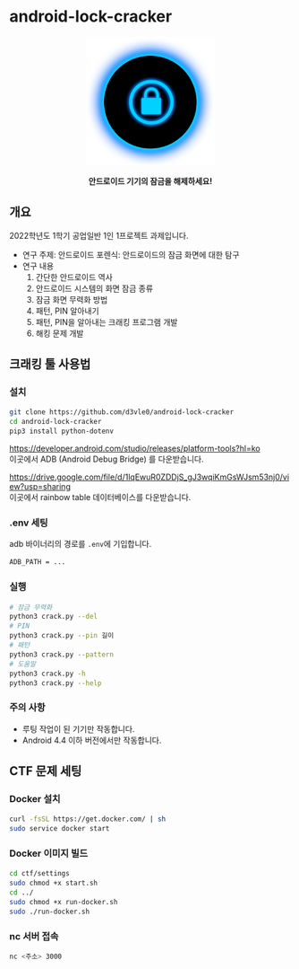 # android-lock-cracker

<p align="center">
  <img width="230" src="./img/lock.png">
</p>

<p align="center"><b>안드로이드 기기의 잠금을 해제하세요!</b></p>

## 개요

2022학년도 1학기 공업일반 1인 1프로젝트 과제입니다.  
- 연구 주제: 안드로이드 포렌식: 안드로이드의 잠금 화면에 대한 탐구
- 연구 내용
    1. 간단한 안드로이드 역사
    2. 안드로이드 시스템의 화면 잠금 종류
    3. 잠금 화면 무력화 방법
    4. 패턴, PIN 알아내기
    5. 패턴, PIN을 알아내는 크래킹 프로그램 개발
    6. 해킹 문제 개발

## 크래킹 툴 사용법

### 설치

```sh
git clone https://github.com/d3vle0/android-lock-cracker
cd android-lock-cracker
pip3 install python-dotenv
```

https://developer.android.com/studio/releases/platform-tools?hl=ko  
이곳에서 ADB (Android Debug Bridge) 를 다운받습니다.

https://drive.google.com/file/d/1lqEwuR0ZDDjS_gJ3wqiKmGsWJsm53nj0/view?usp=sharing  
이곳에서 rainbow table 데이터베이스를 다운받습니다.

### .env 세팅

adb 바이너리의 경로를 `.env`에 기입합니다.

```sh
ADB_PATH = ...
```

### 실행

```sh
# 잠금 무력화
python3 crack.py --del
# PIN 
python3 crack.py --pin 길이
# 패턴
python3 crack.py --pattern
# 도움말
python3 crack.py -h
python3 crack.py --help
```

### 주의 사항

- 루팅 작업이 된 기기만 작동합니다.
- Android 4.4 이하 버전에서만 작동합니다.

## CTF 문제 세팅

### Docker 설치

```sh
curl -fsSL https://get.docker.com/ | sh
sudo service docker start
```

### Docker 이미지 빌드

```sh
cd ctf/settings
sudo chmod +x start.sh
cd ../
sudo chmod +x run-docker.sh
sudo ./run-docker.sh
```

### nc 서버 접속

```sh
nc <주소> 3000
```